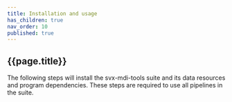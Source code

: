 ```yaml
---
title: Installation and usage
has_children: true
nav_order: 10
published: true
---
```


## {{page.title}}

The following steps will install the svx-mdi-tools suite
and its data resources and program dependencies. These steps
are required to use all pipelines in the suite.
